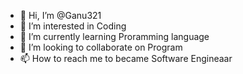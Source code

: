 - 👋 Hi, I’m @Ganu321
- 👀 I’m interested in Coding
- 🌱 I’m currently learning Proramming language
- 💞️ I’m looking to collaborate on Program
- 📫 How to reach me to became Software Engineaar

<!---
Ganu321/Ganu321 is a ✨ special ✨ repository because its `README.md` (this file) appears on your GitHub profile.
You can click the Preview link to take a look at your changes.
--->
